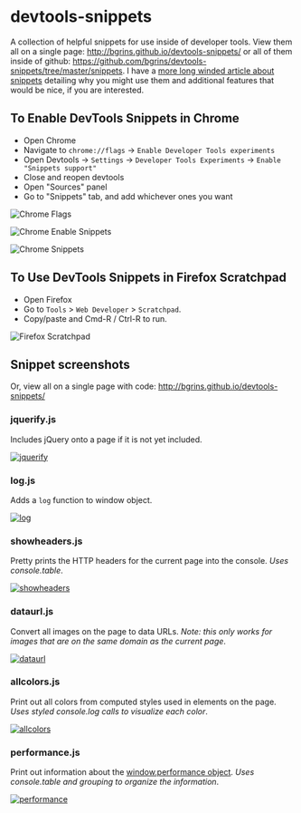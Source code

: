 devtools-snippets
=================

A collection of helpful snippets for use inside of developer tools.  View them all on a single page: http://bgrins.github.io/devtools-snippets/ or all of them inside of github: https://github.com/bgrins/devtools-snippets/tree/master/snippets.  I have a [more long winded article about snippets](http://www.briangrinstead.com/blog/devtools-snippets) detailing why you might use them and additional features that would be nice, if you are interested.

## To Enable DevTools Snippets in Chrome

* Open Chrome
* Navigate to `chrome://flags` -> `Enable Developer Tools experiments`
* Open Devtools -> `Settings` -> `Developer Tools Experiments` -> `Enable "Snippets support"`
* Close and reopen devtools
* Open "Sources" panel
* Go to "Snippets" tab, and add whichever ones you want

![Chrome Flags](screenshots/chrome-flags.png)

![Chrome Enable Snippets](screenshots/chrome-enable-snippets.png)

![Chrome Snippets](screenshots/chrome-snippets.png)

## To Use DevTools Snippets in Firefox Scratchpad

* Open Firefox
* Go to `Tools` > `Web Developer` > `Scratchpad`.
* Copy/paste and Cmd-R / Ctrl-R to run.

![Firefox Scratchpad](screenshots/firefox-scratchpad.png)


## Snippet screenshots

Or, view all on a single page with code: http://bgrins.github.io/devtools-snippets/

### jquerify.js
Includes jQuery onto a page if it is not yet included.

[![jquerify](screenshots/jquerify.png)](snippets/jquerify.js)

### log.js
Adds a `log` function to window object.

[![log](screenshots/log.png)](snippets/log.js)

### showheaders.js
Pretty prints the HTTP headers for the current page into the console.  *Uses console.table*.

[![showheaders](screenshots/showheaders.png)](snippets/showheaders.js)

### dataurl.js
Convert all images on the page to data URLs.  *Note: this only works for images that are on the same domain as the current page*.

[![dataurl](screenshots/dataurl.png)](snippets/dataurl.js)

### allcolors.js
Print out all colors from computed styles used in elements on the page.  *Uses styled console.log calls to visualize each color*.

[![allcolors](screenshots/allcolors.png)](snippets/allcolors.js)

### performance.js
Print out information about the [window.performance object](https://developer.mozilla.org/en-US/docs/Navigation_timing).  *Uses console.table and grouping to organize the information*.

[![performance](screenshots/performance.png)](snippets/performance.js)
